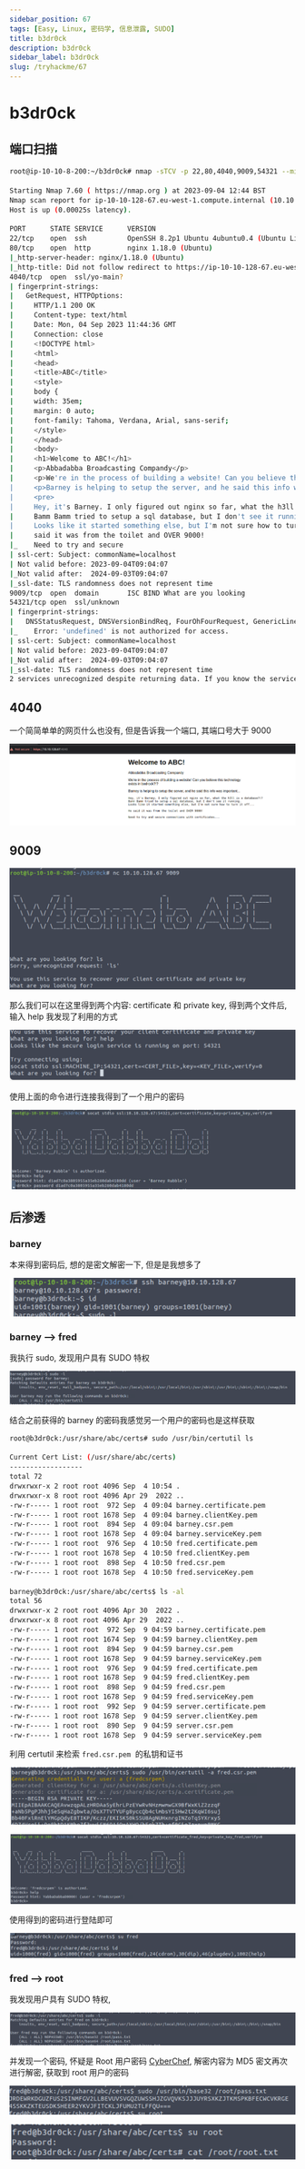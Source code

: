 ```yaml
---
sidebar_position: 67
tags: [Easy, Linux, 密码学, 信息泄露, SUDO]
title: b3dr0ck
description: b3dr0ck
sidebar_label: b3dr0ck
slug: /tryhackme/67
---
```

# b3dr0ck
## 端口扫描
```bash
root@ip-10-10-8-200:~/b3dr0ck# nmap -sTCV -p 22,80,4040,9009,54321 --min-rate 1000 10.10.128.67

Starting Nmap 7.60 ( https://nmap.org ) at 2023-09-04 12:44 BST
Nmap scan report for ip-10-10-128-67.eu-west-1.compute.internal (10.10.128.67)
Host is up (0.00025s latency).

PORT      STATE SERVICE      VERSION
22/tcp    open  ssh          OpenSSH 8.2p1 Ubuntu 4ubuntu0.4 (Ubuntu Linux; protocol 2.0)
80/tcp    open  http         nginx 1.18.0 (Ubuntu)
|_http-server-header: nginx/1.18.0 (Ubuntu)
|_http-title: Did not follow redirect to https://ip-10-10-128-67.eu-west-1.compute.internal:4040/
4040/tcp  open  ssl/yo-main?
| fingerprint-strings: 
|   GetRequest, HTTPOptions: 
|     HTTP/1.1 200 OK
|     Content-type: text/html
|     Date: Mon, 04 Sep 2023 11:44:36 GMT
|     Connection: close
|     <!DOCTYPE html>
|     <html>
|     <head>
|     <title>ABC</title>
|     <style>
|     body {
|     width: 35em;
|     margin: 0 auto;
|     font-family: Tahoma, Verdana, Arial, sans-serif;
|     </style>
|     </head>
|     <body>
|     <h1>Welcome to ABC!</h1>
|     <p>Abbadabba Broadcasting Compandy</p>
|     <p>We're in the process of building a website! Can you believe this technology exists in bedrock?!?</p>
|     <p>Barney is helping to setup the server, and he said this info was important...</p>
|     <pre>
|     Hey, it's Barney. I only figured out nginx so far, what the h3ll is a database?!?
|     Bamm Bamm tried to setup a sql database, but I don't see it running.
|     Looks like it started something else, but I'm not sure how to turn it off...
|     said it was from the toilet and OVER 9000!
|_    Need to try and secure
| ssl-cert: Subject: commonName=localhost
| Not valid before: 2023-09-04T09:04:07
|_Not valid after:  2024-09-03T09:04:07
|_ssl-date: TLS randomness does not represent time
9009/tcp  open  domain       ISC BIND What are you looking
54321/tcp open  ssl/unknown
| fingerprint-strings: 
|   DNSStatusRequest, DNSVersionBindReq, FourOhFourRequest, GenericLines, GetRequest, HTTPOptions, Help, Kerberos, LANDesk-RC, LDAPBindReq, LDAPSearchReq, LPDString, NCP, NULL, NotesRPC, RPCCheck, RTSPRequest, SIPOptions, SMBProgNeg, SSLSessionReq, TLSSessionReq, TerminalServer, X11Probe: 
|_    Error: 'undefined' is not authorized for access.
| ssl-cert: Subject: commonName=localhost
| Not valid before: 2023-09-04T09:04:07
|_Not valid after:  2024-09-03T09:04:07
|_ssl-date: TLS randomness does not represent time
2 services unrecognized despite returning data. If you know the service/version, please submit the following fingerprints at https://nmap.org/cgi-bin/submit.cgi?new-service :
```

## 4040
一个简简单单的网页什么也没有, 但是告诉我一个端口, 其端口号大于 9000

![20240703184935](https://raw.githubusercontent.com/Guardian-JTZ/Image/main/img/20240703184935.png)

## 9009
![20240703184946](https://raw.githubusercontent.com/Guardian-JTZ/Image/main/img/20240703184946.png)

那么我们可以在这里得到两个内容: certificate 和 private key, 得到两个文件后, 输入 help 我发现了利用的方式

![20240703184957](https://raw.githubusercontent.com/Guardian-JTZ/Image/main/img/20240703184957.png)

使用上面的命令进行连接我得到了一个用户的密码

![20240703185006](https://raw.githubusercontent.com/Guardian-JTZ/Image/main/img/20240703185006.png)

## 后渗透
### barney
本来得到密码后, 想的是密文解密一下, 但是是我想多了

![20240703185028](https://raw.githubusercontent.com/Guardian-JTZ/Image/main/img/20240703185028.png)

### barney —> fred
我执行 sudo, 发现用户具有 SUDO 特权

![20240703185046](https://raw.githubusercontent.com/Guardian-JTZ/Image/main/img/20240703185046.png)

结合之前获得的 barney 的密码我感觉另一个用户的密码也是这样获取

```bash
root@b3dr0ck:/usr/share/abc/certs# sudo /usr/bin/certutil ls

Current Cert List: (/usr/share/abc/certs)
------------------
total 72
drwxrwxr-x 2 root root 4096 Sep  4 10:54 .
drwxrwxr-x 8 root root 4096 Apr 29  2022 ..
-rw-r----- 1 root root  972 Sep  4 09:04 barney.certificate.pem
-rw-r----- 1 root root 1678 Sep  4 09:04 barney.clientKey.pem
-rw-r----- 1 root root  894 Sep  4 09:04 barney.csr.pem
-rw-r----- 1 root root 1678 Sep  4 09:04 barney.serviceKey.pem
-rw-r----- 1 root root  976 Sep  4 10:50 fred.certificate.pem
-rw-r----- 1 root root 1678 Sep  4 10:50 fred.clientKey.pem
-rw-r----- 1 root root  898 Sep  4 10:50 fred.csr.pem
-rw-r----- 1 root root 1678 Sep  4 10:50 fred.serviceKey.pem

barney@b3dr0ck:/usr/share/abc/certs$ ls -al
total 56
drwxrwxr-x 2 root root 4096 Apr 30  2022 .
drwxrwxr-x 8 root root 4096 Apr 29  2022 ..
-rw-r----- 1 root root  972 Sep  9 04:59 barney.certificate.pem
-rw-r----- 1 root root 1674 Sep  9 04:59 barney.clientKey.pem
-rw-r----- 1 root root  894 Sep  9 04:59 barney.csr.pem
-rw-r----- 1 root root 1678 Sep  9 04:59 barney.serviceKey.pem
-rw-r----- 1 root root  976 Sep  9 04:59 fred.certificate.pem
-rw-r----- 1 root root 1678 Sep  9 04:59 fred.clientKey.pem
-rw-r----- 1 root root  898 Sep  9 04:59 fred.csr.pem
-rw-r----- 1 root root 1678 Sep  9 04:59 fred.serviceKey.pem
-rw-r----- 1 root root  992 Sep  9 04:59 server.certificate.pem
-rw-r----- 1 root root 1678 Sep  9 04:59 server.clientKey.pem
-rw-r----- 1 root root  890 Sep  9 04:59 server.csr.pem
-rw-r----- 1 root root 1678 Sep  9 04:59 server.serviceKey.pem
```

利用 certutil 来检索 `fred.csr.pem`  的私钥和证书

![20240703185102](https://raw.githubusercontent.com/Guardian-JTZ/Image/main/img/20240703185102.png)

![20240703185108](https://raw.githubusercontent.com/Guardian-JTZ/Image/main/img/20240703185108.png)

使用得到的密码进行登陆即可

![20240703185118](https://raw.githubusercontent.com/Guardian-JTZ/Image/main/img/20240703185118.png)

### fred —> root

我发现用户具有 SUDO 特权, 

![20240703185135](https://raw.githubusercontent.com/Guardian-JTZ/Image/main/img/20240703185135.png)

并发现一个密码, 怀疑是 Root 用户密码 [CyberChef](https://gchq.github.io/CyberChef/#input=TEZLRUM1MlpLUkNYU1dLWElaVlU0M0tKR05NWFVSSlNMRldWUzUyT1BKQVhVVExOSkpWVTJSQ1dOQkdYVVJUTEpaS0ZTU1lL), 解密内容为 MD5 密文再次进行解密, 获取到 root 用户的密码

![20240703185156](https://raw.githubusercontent.com/Guardian-JTZ/Image/main/img/20240703185156.png)

![20240703185242](https://raw.githubusercontent.com/Guardian-JTZ/Image/main/img/20240703185242.png)